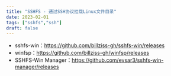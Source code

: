 ```yaml
---
title: "SSHFS - 通过SSH协议挂载Linux文件目录"
date: 2023-02-01
tags: ["sshfs","ssh"]
draft: false
---
```






- sshfs-win：<https://github.com/billziss-gh/sshfs-win/releases>
- winfsp：<https://github.com/billziss-gh/winfsp/releases>
- SSHFS-Win Manager：<https://github.com/evsar3/sshfs-win-manager/releases>

<!--more-->